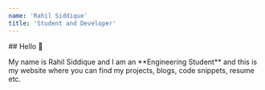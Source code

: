```yaml
---
name: 'Rahil Siddique'
title: 'Student and Developer'
---
```

<article class="prose lg:prose-xl">
## Hello 👋
<p class="text-lg dark:text-gray-500 text-">
My name is Rahil Siddique and I am an **Engineering Student** and this is my website 
where you can find my projects, blogs, code snippets, resume etc.
</p>
<br>
<!-- ## Experience 🖥️ -->

<p class="text-lg dark:text-gray-500">

</p>
</article>

